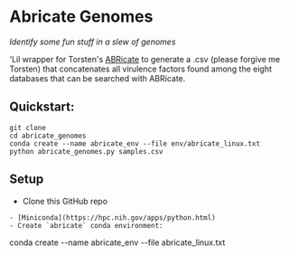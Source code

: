 # Abricate Genomes
_Identify some fun stuff in a slew of genomes_

'Lil wrapper for Torsten's [ABRicate](https://github.com/tseemann/abricate) to generate a .csv (please forgive me Torsten) that concatenates all virulence factors found among the eight databases that can be searched with ABRicate.

## Quickstart:
```
git clone 
cd abricate_genomes
conda create --name abricate_env --file env/abricate_linux.txt
python abricate_genomes.py samples.csv
```

## Setup
- Clone this GitHub repo
```git clone 
- [Miniconda](https://hpc.nih.gov/apps/python.html)
- Create `abricate` conda environment:
```
conda create --name abricate_env --file abricate_linux.txt
```
